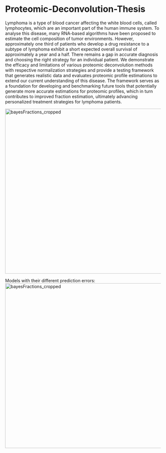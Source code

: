 # Proteomic-Deconvolution-Thesis
Lymphoma is a type of blood cancer affecting the white blood cells, called lymphocytes, which are an important part of the human immune system. To analyse this disease, many RNA-based algorithms have been proposed to estimate the cell composition of tumor environments. However, approximately one third of patients who develop a drug resistance to a subtype of lymphoma exhibit a short expected overall survival of approximately a year and a half. There remains a gap in accurate diagnosis and choosing the right strategy for an individual patient. We demonstrate the efficacy and limitations of various proteomic deconvolution methods with respective normalization strategies and provide a testing framework that generates realistic data and evaluates proteomic profile estimations to extend our current understanding of this disease.
The framework serves as a foundation for developing and benchmarking future tools that potentially generate more accurate estimations for proteomic profiles, which in turn contributes to improved fraction estimation, ultimately advancing personalized treatment strategies for lymphoma patients.

<img width="1827" height="533" alt="bayesFractions_cropped" src="https://github.com/user-attachments/assets/287aa3dc-2d1b-45b7-9fee-ca05cc5f5747" />



Models with their different prediction errors: 
<img width="1827" height="533" alt="bayesFractions_cropped" src="https://github.com/user-attachments/assets/3d77a1fd-07aa-47db-91d3-037464c58638" />

